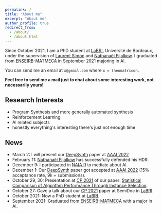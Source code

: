 ```yaml
---
permalink: /
title: "About me"
excerpt: "About me"
author_profile: true
redirect_from: 
  - /about/
  - /about.html
---
```


Since October 2021, I am a PhD student at [LaBRI][LABRI], Université de Bordeaux, under the supervision of [Laurent Simon](https://www.labri.fr/perso/lsimon/) and [Nathanaël Fijalkow](https://nathanael-fijalkow.github.io/).
I graduated from [ENSEIRB-MATMECA][ENSEIRB] in September 2021 majoring in AI.

You can send me an email at `x@gmail.com` where `x = theomatricon`.

**Feel free to send me a mail just to chat about some interesting work, not necessarily yours!**

## Research Interests

- Program Synthesis and more generally automated synthesis
- Reinforcement Learning
- AI related subjects
- honestly everything's interesting there's just not enough time

## News

- March 2: I will present our [DeepSynth][DeepSynth-arxiv] paper at [AAAI 2022](https://aaai.org/Conferences/AAAI-22/)
- February 11: [Nathanaël Fijalkow](https://nathanael-fijalkow.github.io/) has successfully defended his HDR.
- December 9: I participated in [NAIA.R](https://forum.naia.io/) to mediate about AI.
- December 1: Our [DeepSynth][DeepSynth-arxiv] paper got accepted at [AAAI 2022](https://aaai.org/Conferences/AAAI-22/) (15% acceptance rate, 9k + submissions).
- October 29, 30: Presentation at [CP 2021][CP21] of our paper: [Statistical Comparison of Algorithm Performance Through Instance Selection][PSEAS-paper].
- October 27: Gave a talk about our [CP 2021][CP21] paper at SemiDoc in [LaBRI][LABRI].
- October 2021: Now a PhD student at [LaBRI][LABRI].
- September 2021: Graduated from [ENSEIRB-MATMECA][ENSEIRB] with a major in AI.

[ENSEIRB]: https://enseirb-matmeca.bordeaux-inp.fr/
[LABRI]: https://www.labri.fr/
[TUR]: https://www.turing.ac.uk/
[CP21]: https://cp2021.a4cp.org/
[PSEAS-paper]: https://doi.org/10.4230/LIPIcs.CP.2021.43
[PSEAS-code]: https://github.com/Theomat/PSEAS
[PSEAS-video]: https://www.youtube.com/watch?v=BO0313cajPI
[DeepSynth-arxiv]: https://arxiv.org/abs/2110.12485
[DeepSynth-code]: https://github.com/nathanael-fijalkow/DeepSynth/
